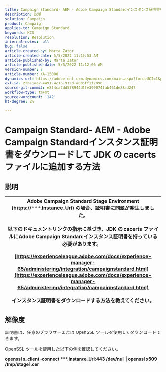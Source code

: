 ```yaml
---
title: Campaign Standard- AEM - Adobe Campaign Standardインスタンス証明書をダウンロードして JDK の cacerts ファイルに追加する方法
description: 説明
solution: Campaign
product: Campaign
applies-to: Campaign Standard
keywords: KCS
resolution: Resolution
internal-notes: null
bug: false
article-created-by: Marta Zator
article-created-date: 5/5/2022 11:10:53 AM
article-published-by: Marta Zator
article-published-date: 5/5/2022 11:12:06 AM
version-number: 2
article-number: KA-15088
dynamics-url: https://adobe-ent.crm.dynamics.com/main.aspx?forceUCI=1&pagetype=entityrecord&etn=knowledgearticle&id=16f10f06-64cc-ec11-a7b5-6045bd00dbbc
exl-id: 23be1ae7-4491-4c16-912d-a00bff1f2090
source-git-commit: e8f4ca2dd578944d4fe399074fab461de88ad247
workflow-type: tm+mt
source-wordcount: '142'
ht-degree: 2%

---
```


# Campaign Standard- AEM - Adobe Campaign Standardインスタンス証明書をダウンロードして JDK の cacerts ファイルに追加する方法

## 説明



| Adobe Campaign Standard Stage Environment (<b>https://\*\*\*.instance_Url</b>) の場合、証明書に問題が発生しました。<br><br>  以下のドキュメントリンクの指示に基づ&#x200B;き、JDK の cacerts ファイルにAdobe Campaign Standardインスタンス証明書を持っている必要があります。  <br><br>[https://experienceleague.adobe.com/docs/experience-manager-65/administering/integration/campaignstandard.html](https://experienceleague.adobe.com/docs/experience-manager-65/administering/integration/campaignstandard.html)<br><br>  インスタンス証明書をダウンロードする方法を教えてください。 |
| --- |



## 解像度


証明書は、任意のブラウザーまたは OpenSSL ツールを使用してダウンロードできます。

OpenSSL ツールを使用した以下の例を確認してください。

<b>openssl s_client -connect \*\*\*.instance_Url:443 /dev/null | openssl x509 /tmp/stage1.cer</b>
